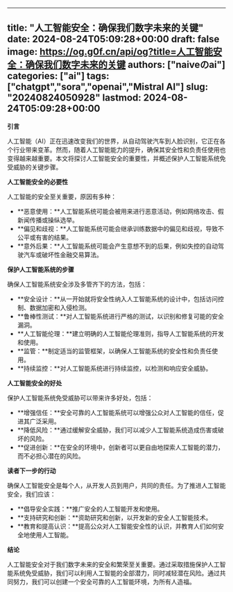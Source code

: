 
---
title: "人工智能安全：确保我们数字未来的关键"
date: 2024-08-24T05:09:28+00:00
draft: false
image: https://og.g0f.cn/api/og?title=人工智能安全：确保我们数字未来的关键
authors: ["naiveのai"]
categories: ["ai"]
tags: ["chatgpt","sora","openai","Mistral AI"]
slug: "20240824050928"
lastmod: 2024-08-24T05:09:28+00:00
---
**引言**

人工智能（AI）正在迅速改变我们的世界，从自动驾驶汽车到人脸识别，它正在各个行业带来变革。然而，随着人工智能能力的提升，确保其安全性和负责任使用也变得越来越重要。本文将探讨人工智能安全的重要性，并概述保护人工智能系统免受威胁的关键步骤。

**人工智能安全的必要性**

人工智能的安全至关重要，原因有多种：

- **恶意使用：**人工智能系统可能会被用来进行恶意活动，例如网络攻击、假新闻传播或操纵选举。
- **偏见和歧视：**人工智能系统可能会继承训练数据中的偏见和歧视，导致不公平或有害的结果。
- **意外后果：**人工智能系统可能会产生意想不到的后果，例如失控的自动驾驶汽车或破坏性金融交易算法。

**保护人工智能系统的步骤**

确保人工智能系统安全涉及多管齐下的方法，包括：

- **安全设计：**从一开始就将安全性纳入人工智能系统的设计中，包括访问控制、数据加密和入侵检测。
- **鲁棒性测试：**对人工智能系统进行严格的测试，以识别和修复可能的安全漏洞。
- **人工智能伦理：**建立明确的人工智能伦理准则，指导人工智能系统的开发和使用。
- **监管：**制定适当的监管框架，以确保人工智能系统的安全性和负责任使用。
- **持续监控：**对人工智能系统进行持续监控，以检测和响应安全威胁。

**人工智能安全的好处**

保护人工智能系统免受威胁可以带来许多好处，包括：

- **增强信任：**安全可靠的人工智能系统可以增强公众对人工智能的信任，促进其广泛采用。
- **降低风险：**通过缓解安全威胁，我们可以减少人工智能系统造成伤害或破坏的风险。
- **促进创新：**在安全的环境中，创新者可以更自由地探索人工智能的潜力，而不必担心潜在的风险。

**读者下一步的行动**

确保人工智能安全是每个人，从开发人员到用户，共同的责任。为了推进人工智能安全，我们应该：

- **倡导安全实践：**推广安全的人工智能开发和使用。
- **支持研究和创新：**资助研究和创新，以开发新的安全人工智能技术。
- **教育和提高认识：**提高公众对人工智能安全性的认识，并教育人们如何安全地使用人工智能。

**结论**

人工智能安全对于我们数字未来的安全和繁荣至关重要。通过采取措施保护人工智能系统免受威胁，我们可以利用人工智能的全部潜力，同时减轻潜在风险。通过共同努力，我们可以创建一个安全可靠的人工智能环境，为所有人造福。